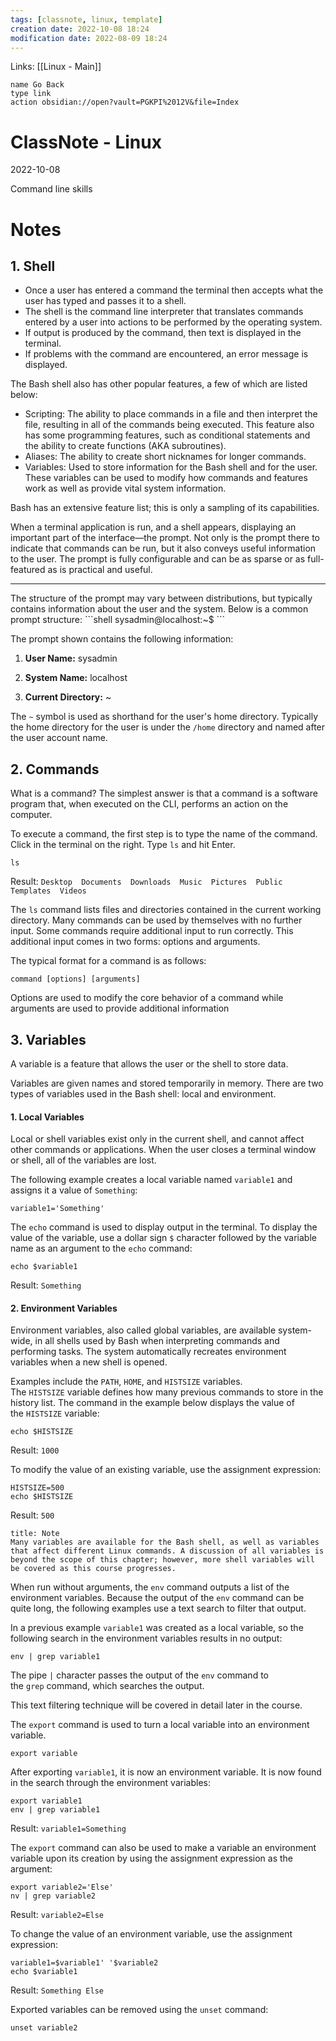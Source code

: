 ```yaml
---
tags: [classnote, linux, template]
creation date: 2022-10-08 18:24
modification date: 2022-08-09 18:24
---
```


Links: [[Linux - Main]]
```button
name Go Back
type link
action obsidian://open?vault=PGKPI%2012V&file=Index
```
# ClassNote - Linux
2022-10-08

Command line skills
# Notes
## 1. Shell
- Once a user has entered a command the terminal then accepts what the user has typed and passes it to a shell.
- The shell is the command line interpreter that translates commands entered by a user into actions to be performed by the operating system.
- If output is produced by the command, then text is displayed in the terminal.
- If problems with the command are encountered, an error message is displayed.

The Bash shell also has other popular features, a few of which are listed below:

-   Scripting: The ability to place commands in a file and then interpret the file, resulting in all of the commands being executed. This feature also has some programming features, such as conditional statements and the ability to create functions (AKA subroutines).
-   Aliases: The ability to create short nicknames for longer commands.
-   Variables: Used to store information for the Bash shell and for the user. These variables can be used to modify how commands and features work as well as provide vital system information.

Bash has an extensive feature list; this is only a sampling of its capabilities.

When a terminal application is run, and a shell appears, displaying an important part of the interface—the prompt. Not only is the prompt there to indicate that commands can be run, but it also conveys useful information to the user. The prompt is fully configurable and can be as sparse or as full-featured as is practical and useful.
<hr>
The structure of the prompt may vary between distributions, but typically contains information about the user and the system. Below is a common prompt structure:
```shell
sysadmin@localhost:~$
```

The prompt shown contains the following information:

1.  **User Name:** sysadmin
    
2.  **System Name:** localhost
    
3.  **Current Directory:** ~

The `~` symbol is used as shorthand for the user's home directory. Typically the home directory for the user is under the `/home` directory and named after the user account name.

## 2. Commands
What is a command? The simplest answer is that a command is a software program that, when executed on the CLI, performs an action on the computer.

To execute a command, the first step is to type the name of the command. Click in the terminal on the right. Type `ls` and hit Enter. 
```shell
ls
```
Result: `Desktop  Documents  Downloads  Music  Pictures  Public  Templates  Videos`

The `ls` command lists files and directories contained in the current working directory.
Many commands can be used by themselves with no further input. Some commands require additional input to run correctly. This additional input comes in two forms: options and arguments.

The typical format for a command is as follows:
```shell
command [options] [arguments]
```

Options are used to modify the core behavior of a command while arguments are used to provide additional information

## 3. Variables
A variable is a feature that allows the user or the shell to store data. 

Variables are given names and stored temporarily in memory. There are two types of variables used in the Bash shell: local and environment.
#### **1. Local Variables**
Local or shell variables exist only in the current shell, and cannot affect other commands or applications.
When the user closes a terminal window or shell, all of the variables are lost.

The following example creates a local variable named `variable1` and assigns it a value of `Something`:
```shell
variable1='Something'
```
The `echo` command is used to display output in the terminal. To display the value of the variable, use a dollar sign `$` character followed by the variable name as an argument to the `echo` command:
```shell
echo $variable1
```                      
Result: `Something`

#### **2. Environment Variables**
Environment variables, also called global variables, are available system-wide, in all shells used by Bash when interpreting commands and performing tasks. The system automatically recreates environment variables when a new shell is opened.

Examples include the `PATH`, `HOME`, and `HISTSIZE` variables. The `HISTSIZE` variable defines how many previous commands to store in the history list. The command in the example below displays the value of the `HISTSIZE` variable:

```shell
echo $HISTSIZE
```
Result: `1000`

To modify the value of an existing variable, use the assignment expression:

```shell
HISTSIZE=500                                            
echo $HISTSIZE           
```                   
Result: `500`
```ad-note
title: Note
Many variables are available for the Bash shell, as well as variables that affect different Linux commands. A discussion of all variables is beyond the scope of this chapter; however, more shell variables will be covered as this course progresses.
```

When run without arguments, the `env` command outputs a list of the environment variables. Because the output of the `env` command can be quite long, the following examples use a text search to filter that output.

In a previous example `variable1` was created as a local variable, so the following search in the environment variables results in no output:

```shell
env | grep variable1
```

The pipe `|` character passes the output of the `env` command to the `grep` command, which searches the output.

This text filtering technique will be covered in detail later in the course.

The `export` command is used to turn a local variable into an environment variable.
```shell
export variable
```
After exporting `variable1`, it is now an environment variable. It is now found in the search through the environment variables:
```shell
export variable1                                  
env | grep variable1
```
Result: `variable1=Something`

The `export` command can also be used to make a variable an environment variable upon its creation by using the assignment expression as the argument:
```shell
export variable2='Else'                           
nv | grep variable2        
```                     
Result: `variable2=Else`

To change the value of an environment variable, use the assignment expression:
```shell
variable1=$variable1' '$variable2                
echo $variable1         
```
Result: `Something Else`

Exported variables can be removed using the `unset` command:
```shell
unset variable2
```